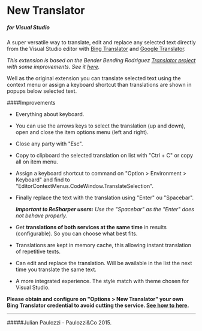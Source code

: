 # New Translator 
##### for Visual Studio
A super versatile way to translate, edit and replace any selected text directly from the Visual Studio editor with [Bing Translator](https://www.bing.com/translator) and [Google Translator](https://translate.google.com).

_This extension is based on the Bender Bending Rodriguez [Translator project](http://vstranslator.codeplex.com) with some improvements. See it [here](https://visualstudiogallery.msdn.microsoft.com/f2321406-c5bb-42b7-9660-dfacd313eeed)._


Well as the original extension you can translate selected text using the context menu or assign a keyboard shortcut than translations are shown in popups below selected text.

####Improvements

- Everything about keyboard.
 - You can use the arrows keys to select the translation (up and down), open and close the item options menu (left and right).
 - Close any party with "Esc".
 - Copy to clipboard the selected translation on list with "Ctrl + C" or copy all on item menu.
 - Assign a keyboard shortcut to command on "Option > Environment > Keyboard" and find to "EditorContextMenus.CodeWindow.TranslateSelection".
 - Finally replace the text with the translation using "Enter" ou "Spacebar".
 
 	_**Important to ReSharper users:** Use the "Spacebar" as the "Enter" does not behave properly._

- Get **translations of both services at the same time** in results (configurable). So you can choose what best fits.
- Translations are kept in memory cache, this allowing instant translation of repetitive texts.
- Can edit and replace the translation. Will be available in the list the next time you translate the same text.
- A more integrated experience. The style match with theme chosen for Visual Studio.


**Please obtain and configure on "Options > New Translator" your own Bing Translator credential to avoid cutting the service. [See how to here](http://blogs.msdn.com/b/translation/p/gettingstarted1.aspx).**

****

#####Julian Paulozzi - Paulozzi&Co 2015.